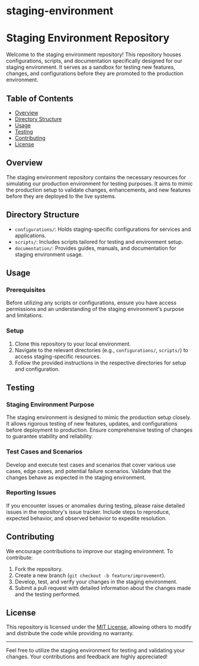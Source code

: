 # staging-environment

# Staging Environment Repository

Welcome to the staging environment repository! This repository houses configurations, scripts, and documentation specifically designed for our staging environment. It serves as a sandbox for testing new features, changes, and configurations before they are promoted to the production environment.

## Table of Contents

- [Overview](#overview)
- [Directory Structure](#directory-structure)
- [Usage](#usage)
- [Testing](#testing)
- [Contributing](#contributing)
- [License](#license)

## Overview

The staging environment repository contains the necessary resources for simulating our production environment for testing purposes. It aims to mimic the production setup to validate changes, enhancements, and new features before they are deployed to the live systems.

## Directory Structure

- `configurations/`: Holds staging-specific configurations for services and applications.
- `scripts/`: Includes scripts tailored for testing and environment setup.
- `documentation/`: Provides guides, manuals, and documentation for staging environment usage.

## Usage

### Prerequisites

Before utilizing any scripts or configurations, ensure you have access permissions and an understanding of the staging environment's purpose and limitations.

### Setup

1. Clone this repository to your local environment.
2. Navigate to the relevant directories (e.g., `configurations/`, `scripts/`) to access staging-specific resources.
3. Follow the provided instructions in the respective directories for setup and configuration.

## Testing

### Staging Environment Purpose

The staging environment is designed to mimic the production setup closely. It allows rigorous testing of new features, updates, and configurations before deployment to production. Ensure comprehensive testing of changes to guarantee stability and reliability.

### Test Cases and Scenarios

Develop and execute test cases and scenarios that cover various use cases, edge cases, and potential failure scenarios. Validate that the changes behave as expected in the staging environment.

### Reporting Issues

If you encounter issues or anomalies during testing, please raise detailed issues in the repository's issue tracker. Include steps to reproduce, expected behavior, and observed behavior to expedite resolution.

## Contributing

We encourage contributions to improve our staging environment. To contribute:

1. Fork the repository.
2. Create a new branch (`git checkout -b feature/improvement`).
3. Develop, test, and verify your changes in the staging environment.
4. Submit a pull request with detailed information about the changes made and the testing performed.

## License

This repository is licensed under the [MIT License](LICENSE), allowing others to modify and distribute the code while providing no warranty.

---

Feel free to utilize the staging environment for testing and validating your changes. Your contributions and feedback are highly appreciated!
